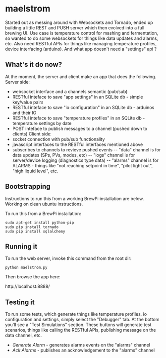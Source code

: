 maelstrom
=========

Started out as messing around with Websockets and Tornado, ended up building a little REST and PUSH server which then evolved into a full brewing UI.  Use case is temperature control for mashing and fermentation, so wanted to do some websockets for things like data updates and alarms, etc.  Also need RESTful APIs for things like managing temperature profiles, device interfacing (arduino).  And what app doesn't need a "settings" api ?

What's it do now?
----------------------------
At the moment, the server and client make an app that does the following.
Server side:
 - websocket interface and a channels semantic (pub/sub)
 - RESTful inteface to save "app settings" in an SQLite db - simple key/value pairs
 - RESTful inteface to save "io configuration" in an SQLite db - arduinos and their IO
 - RESTful inteface to save "temperature profiles" in an SQLite db - temperature settings by date
 - POST inteface to publish messages to a channel (pushed down to clients)
Client side:
 - socket connection with pub/sub functionality
 - javascript interfaces to the RESTful interfaces mentioned above
 - subscribes to channels to revieve pushed events
 -- "data" channel is for data updates (SPs, PVs, modes, etc)
 -- "logs" channel is for server/device logging (diagnostics type data)
 -- "alarms" channel is for ALARMS - things like "not reaching setpoint in time", "pilot light out", "high liquid level", etc.


Bootstrapping
----------------------------
Instructions to run this from a working BrewPi installation are below.  Working on clean ubuntu instructions.

To run this from a BrewPi installation:

```
sudo apt-get install python-pip
sudo pip install tornado
sudo pip install sqlalchemy

```


Running it
----------------------------
To run the web server, invoke this command from the root dir:

```
python maelstrom.py
```

Then browse the app here:

http://localhost:8888/

Testing it
----------------------------
To run some tests, which generate things like temperature profiles, io configuration and settings, simply select the "Debugger" tab.  At the bottom you'll see a "Test Simulations" section.  These buttons will generate test scenarios, things like calling the RESTful APIs, publishing message on the data channel, etc.

 - *Generate Alarm* - generates alarms events on the "alarms" channel
 - *Ack Alarms* - publishes an acknowledgement to the "alarms" channel


